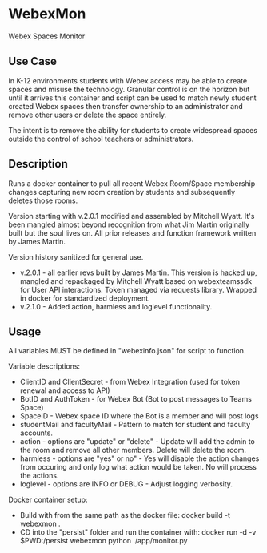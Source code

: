 # WebexMon
Webex Spaces Monitor

## Use Case
In K-12 environments students with Webex access may be able to create spaces and misuse the technology.
Granular control is on the horizon but until it arrives this container and script can be
used to match newly student created Webex spaces then transfer ownership to an administrator
and remove other users or delete the space entirely.

The intent is to remove the ability for students to create widespread spaces outside the control of school teachers or administrators.

## Description
Runs a docker container to pull all recent Webex Room/Space membership changes
capturing new room creation by students and subsequently deletes those rooms.

Version starting with v.2.0.1 modified and assembled by Mitchell Wyatt. It's been mangled almost
beyond recognition from what Jim Martin originally built but the soul lives on.
All prior releases and function framework written by James Martin.

Version history sanitized for general use.
- v.2.0.1 - all earlier revs built by James Martin. This version is hacked up,
          mangled and repackaged by Mitchell Wyatt based on webexteamssdk
          for User API interactions. Token managed via requests library.
          Wrapped in docker for standardized deployment.
- v.2.1.0 - Added action, harmless and loglevel functionality.

## Usage
All variables MUST be defined in "webexinfo.json" for script to function.

Variable descriptions:

- ClientID and ClientSecret - from Webex Integration (used for token renewal and access to API)
- BotID and AuthToken - for Webex Bot (Bot to post messages to Teams Space)
- SpaceID - Webex space ID where the Bot is a member and will post logs
- studentMail and facultyMail - Pattern to match for student and faculty accounts.
- action - options are "update" or "delete" - Update will add the admin to the room and remove all other members. Delete will delete the room.
- harmless - options are "yes" or no" - Yes will disable the action changes from occuring and only log what action would be taken. No will process the actions.
- loglevel - options are INFO or DEBUG - Adjust logging verbosity.

Docker container setup:
- Build with from the same path as the docker file: docker build -t webexmon .
- CD into the "persist" folder and run the container with: docker run -d -v $PWD:/persist webexmon python ./app/monitor.py